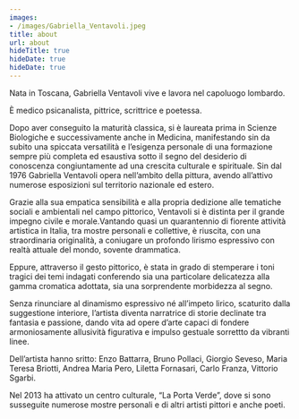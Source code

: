 ```yaml
---
images:
- /images/Gabriella_Ventavoli.jpeg
title: about
url: about
hideTitle: true
hideDate: true
hideDate: true
---
```


Nata in Toscana, Gabriella Ventavoli vive e lavora nel capoluogo lombardo.

È medico psicanalista, pittrice, scrittrice e poetessa.

Dopo aver conseguito la maturità classica, si è laureata prima in Scienze Biologiche e successivamente
anche in Medicina, manifestando sin da subito una spiccata versatilità e l’esigenza personale di una
formazione sempre più completa ed esaustiva sotto il segno del desiderio di conoscenza congiuntamente
ad una crescita culturale e spirituale. Sin dal 1976 Gabriella Ventavoli opera nell’ambito della pittura,
avendo all’attivo numerose esposizioni sul territorio nazionale ed estero.

Grazie alla sua empatica sensibilità e alla propria dedizione alle tematiche sociali e ambientali nel campo
pittorico, Ventavoli si è distinta per il grande impegno civile e morale.Vantando quasi un quarantennio di
fiorente attività artistica in Italia, tra mostre personali e collettive, è riuscita, con una straordinaria
originalità, a coniugare un profondo lirismo espressivo con realtà attuale del mondo, sovente drammatica.

Eppure, attraverso il gesto pittorico, è stata in grado di stemperare i toni tragici dei temi indagati conferendo sia una particolare delicatezza alla gamma cromatica adottata, sia una sorprendente morbidezza al segno.

Senza rinunciare al dinamismo espressivo né all’impeto lirico, scaturito dalla suggestione interiore, l’artista diventa narratrice di storie declinate tra fantasia e passione, dando vita ad opere d’arte capaci di fondere armoniosamente allusività figurativa e impulso gestuale sorrettto da vibranti linee.

Dell’artista hanno sritto: Enzo Battarra, Bruno Pollaci, Giorgio Seveso, Maria Teresa Briotti, Andrea Maria Pero, Liletta Fornasari, Carlo Franza, Vittorio Sgarbi.

Nel 2013 ha attivato un centro culturale, “La Porta Verde”, dove si sono susseguite numerose mostre personali e di altri artisti pittori e anche poeti.